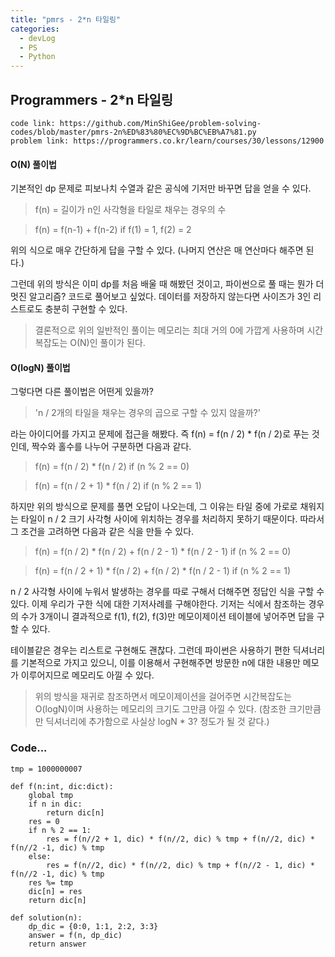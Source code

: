 ```yaml
---
title: "pmrs - 2*n 타일링"
categories:
  - devLog
  - PS
  - Python
---
```

## Programmers - 2*n 타일링

```
code link: https://github.com/MinShiGee/problem-solving-codes/blob/master/pmrs-2n%ED%83%80%EC%9D%BC%EB%A7%81.py
problem link: https://programmers.co.kr/learn/courses/30/lessons/12900
```

#### O(N) 풀이법
기본적인 dp 문제로 피보나치 수열과 같은 공식에 기저만 바꾸면 답을 얻을 수 있다.
> f(n) = 길이가 n인 사각형을 타일로 채우는 경우의 수

> f(n) = f(n-1) + f(n-2) if f(1) = 1, f(2) = 2

위의 식으로 매우 간단하게 답을 구할 수 있다. (나머지 연산은 매 연산마다 해주면 된다.)

그런데 위의 방식은 이미 dp를 처음 배울 때 해봤던 것이고, 파이썬으로 풀 때는 뭔가 더 멋진 알고리즘? 코드로 풀어보고 싶었다. 데이터를 저장하지 않는다면 사이즈가 3인 리스트로도 충분히 구현할 수 있다.

>결론적으로 위의 일반적인 풀이는 메모리는 최대 거의 0에 가깝게 사용하며 시간 복잡도는 O(N)인 풀이가 된다.

#### O(logN) 풀이법
그렇다면 다른 풀이법은 어떤게 있을까?

> 'n / 2개의 타일을 채우는 경우의 곱으로 구할 수 있지 않을까?'

라는 아이디어를 가지고 문제에 접근을 해봤다. 즉 f(n) = f(n / 2) * f(n / 2)로 푸는 것인데, 짝수와 홀수를 나누어 구분하면 다음과 같다.
> f(n) = f(n / 2) * f(n / 2) if (n % 2 == 0)

> f(n) = f(n / 2 + 1) * f(n / 2) if (n % 2 == 1)

하지만 위의 방식으로 문제를 풀면 오답이 나오는데, 그 이유는 타일 중에 가로로 채워지는 타일이 n / 2 크기 사각형 사이에 위치하는 경우를 처리하지 못하기 때문이다. 따라서 그 조건을 고려하면 다음과 같은 식을 만들 수 있다.
> f(n) = f(n / 2) * f(n / 2) + f(n / 2 - 1) * f(n / 2 - 1) if (n % 2 == 0)

> f(n) = f(n / 2 + 1) * f(n / 2) + f(n / 2) * f(n / 2 - 1) if (n % 2 == 1)

n / 2 사각형 사이에 누워서 발생하는 경우를 따로 구해서 더해주면 정답인 식을 구할 수 있다. 이제 우리가 구한 식에 대한 기저사례를 구해야한다. 기저는 식에서 참조하는 경우의 수가 3개이니 결과적으로 f(1), f(2), f(3)만 메모이제이션 테이블에 넣어주면 답을 구할 수 있다.

테이블같은 경우는 리스트로 구현해도 괜찮다. 그런데 파이썬은 사용하기 편한 딕셔너리를 기본적으로 가지고 있으니, 이를 이용해서 구현해주면 방문한 n에 대한 내용만 메모가 이루어지므로 메모리도 아낄 수 있다.

> 위의 방식을 재귀로 참조하면서 메모이제이션을 걸어주면 시간복잡도는 O(logN)이며 사용하는 메모리의 크기도 그만큼 아낄 수 있다. (참조한 크기만큼만 딕셔너리에 추가함으로 사실상 logN * 3? 정도가 될 것 같다.)

### Code...

```
tmp = 1000000007

def f(n:int, dic:dict):
    global tmp
    if n in dic:
        return dic[n]
    res = 0
    if n % 2 == 1:
        res = f(n//2 + 1, dic) * f(n//2, dic) % tmp + f(n//2, dic) * f(n//2 -1, dic) % tmp
    else:
        res = f(n//2, dic) * f(n//2, dic) % tmp + f(n//2 - 1, dic) * f(n//2 -1, dic) % tmp
    res %= tmp
    dic[n] = res
    return dic[n]

def solution(n):
    dp_dic = {0:0, 1:1, 2:2, 3:3}
    answer = f(n, dp_dic)
    return answer
```